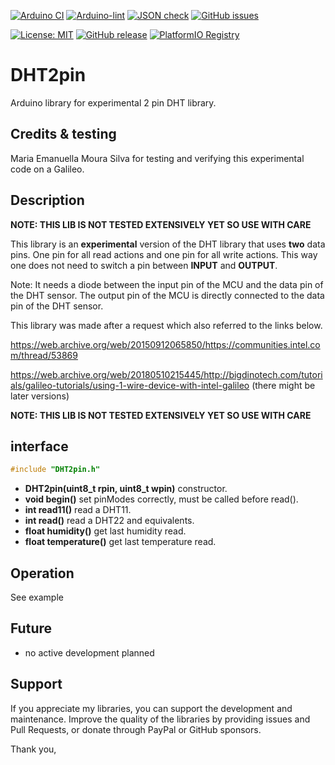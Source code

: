 
[![Arduino CI](https://github.com/RobTillaart/DHT2pin/workflows/Arduino%20CI/badge.svg)](https://github.com/marketplace/actions/arduino_ci)
[![Arduino-lint](https://github.com/RobTillaart/DHT2pin/actions/workflows/arduino-lint.yml/badge.svg)](https://github.com/RobTillaart/DHT2pin/actions/workflows/arduino-lint.yml)
[![JSON check](https://github.com/RobTillaart/DHT2pin/actions/workflows/jsoncheck.yml/badge.svg)](https://github.com/RobTillaart/DHT2pin/actions/workflows/jsoncheck.yml)
[![GitHub issues](https://img.shields.io/github/issues/RobTillaart/DHT2pin.svg)](https://github.com/RobTillaart/DHT2pin/issues)

[![License: MIT](https://img.shields.io/badge/license-MIT-green.svg)](https://github.com/RobTillaart/DHT2pin/blob/master/LICENSE)
[![GitHub release](https://img.shields.io/github/release/RobTillaart/DHT2pin.svg?maxAge=3600)](https://github.com/RobTillaart/DHT2pin/releases)
[![PlatformIO Registry](https://badges.registry.platformio.org/packages/robtillaart/library/DHT2pin.svg)](https://registry.platformio.org/libraries/robtillaart/DHT2pin)


# DHT2pin

Arduino library for experimental 2 pin DHT library.


## Credits & testing

Maria Emanuella Moura Silva for testing and verifying this experimental
code on a Galileo.


## Description

**NOTE: THIS LIB IS NOT TESTED EXTENSIVELY YET SO USE WITH CARE**

This library is an **experimental** version of the DHT library that uses **two** data pins.
One pin for all read actions and one pin for all write actions.
This way one does not need to switch a pin between **INPUT** and **OUTPUT**.

Note:
It needs a diode between the input pin of the MCU and the data pin of the DHT sensor.
The output pin of the MCU is directly connected to the data pin of the DHT sensor.

This library was made after a request which also referred to the links below.

https://web.archive.org/web/20150912065850/https://communities.intel.com/thread/53869

https://web.archive.org/web/20180510215445/http://bigdinotech.com/tutorials/galileo-tutorials/using-1-wire-device-with-intel-galileo
(there might be later versions)

**NOTE: THIS LIB IS NOT TESTED EXTENSIVELY YET SO USE WITH CARE**


## interface

```cpp
#include "DHT2pin.h"
```

- **DHT2pin(uint8_t rpin, uint8_t wpin)** constructor.
- **void begin()** set pinModes correctly, must be called before read().
- **int read11()** read a DHT11.
- **int read()** read a DHT22 and equivalents.
- **float humidity()** get last humidity read.
- **float temperature()** get last temperature read.


## Operation

See example


## Future

- no active development planned


## Support

If you appreciate my libraries, you can support the development and maintenance.
Improve the quality of the libraries by providing issues and Pull Requests, or
donate through PayPal or GitHub sponsors.

Thank you,

